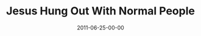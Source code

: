 ---
layout: message
category: message
series: "Jesus: The Greatest Show on Earth"
title: "Jesus Hung Out With Normal People"
date: 2011-06-25-00-00
message_id: 680
audio: "http://s3.amazonaws.com/crossroads-media/media/legacy/mp3/greatestshow02.mp3"
audio-duration: "43:08"
program: "http://s3.amazonaws.com/crossroads-media/media/legacy/documents/06_25-26_11Program.pdf"
description: "Brian Tome talks about how Jesus went out of his way to hang out with normal people."
video: "https://s3.amazonaws.com/crossroadsvideomessages/greatestshow02.mp4"
video-duration: "43:14"
video-image: "http://s3.amazonaws.com/crossroads-media/images/legacy/content/greatestshow02_still.jpg"
explicit: false
---